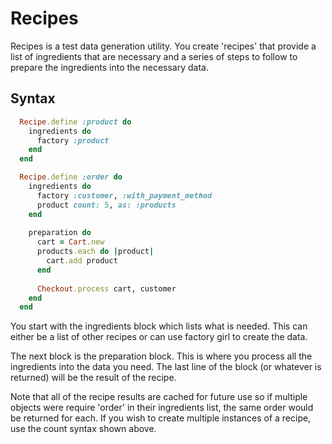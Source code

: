 Recipes
=======

Recipes is a test data generation utility.  You create 'recipes' that provide a list of ingredients that are necessary and a series of steps to follow to prepare the ingredients into the necessary data.

Syntax
------

```ruby
  Recipe.define :product do
    ingredients do
      factory :product
    end
  end

  Recipe.define :order do
    ingredients do
      factory :customer, :with_payment_method
      product count: 5, as: :products
    end
    
    preparation do
      cart = Cart.new
      products.each do |product|
        cart.add product
      end
      
      Checkout.process cart, customer
    end
  end
```

You start with the ingredients block which lists what is needed.  This can either be a list of other recipes or can use factory girl to create the data.

The next block is the preparation block.  This is where you process all the ingredients into the data you need.  The last line of the block (or whatever is returned) will be the result of the recipe.

Note that all of the recipe results are cached for future use so if multiple objects were require 'order' in their ingredients list, the same order would be returned for each.  If you wish to create multiple instances of a recipe, use the count syntax shown above.
